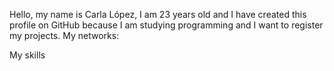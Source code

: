 Hello, my name is Carla López, I am 23 years old and I have created this profile on GitHub because I am studying programming and I want to register my projects. 
My networks: 



My skills

<!---
carlalopez164/carlalopez164 is a ✨ special ✨ repository because its `README.md` (this file) appears on your GitHub profile.
You can click the Preview link to take a look at your changes.
--->

